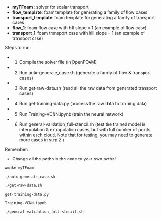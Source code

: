 * __myTFoam__ : solver for scalar transport
* __flow_template__: foam template for generating a family of flow cases
* __transport_template__: foam template for generating a family of transport cases
* __flow_1__: foam flow case with hill slope = 1 (an example of flow case)
* __transport_1__: foam transport case with hill slope = 1 (an example of transport case)

Steps to run:
* 1. Compile the solver file (in OpenFOAM)
* 2. Run auto-generate_case.sh  (generate a family of flow & transport cases)
* 3. Run get-raw-data.sh  (read all the raw data from generated transport cases)
* 4. Run get-training-data.py  (process the raw data to training data)
* 5. Run Training-VCNN.ipynb  (train the neural network)
* 6. Run general-validation_full-stencil.sh (test the trained model in interpolation & extrapolation cases, but with full number of points within each cloud. Note that for testing, you may need to generate more cases in step 2.)

Remember:
* Change all the paths in the code to your own paths!

```sh
wmake myTFoam

./auto-generate_case.sh

./get-raw-data.sh

get-training-data.py

Training-VCNN.ipynb

./general-validation_full-stencil.sh

```

